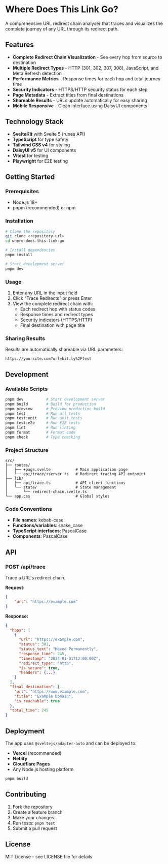 # Where Does This Link Go?

A comprehensive URL redirect chain analyser that traces and visualizes
the complete journey of any URL through its redirect path.

## Features

- **Complete Redirect Chain Visualization** - See every hop from
  source to destination
- **Multiple Redirect Types** - HTTP (301, 302, 307, 308), JavaScript,
  and Meta Refresh detection
- **Performance Metrics** - Response times for each hop and total
  journey time
- **Security Indicators** - HTTPS/HTTP security status for each step
- **Page Metadata** - Extract titles from final destinations
- **Shareable Results** - URLs update automatically for easy sharing
- **Mobile Responsive** - Clean interface using DaisyUI components

## Technology Stack

- **SvelteKit** with Svelte 5 (runes API)
- **TypeScript** for type safety
- **Tailwind CSS v4** for styling
- **DaisyUI v5** for UI components
- **Vitest** for testing
- **Playwright** for E2E testing

## Getting Started

### Prerequisites

- Node.js 18+
- pnpm (recommended) or npm

### Installation

```bash
# Clone the repository
git clone <repository-url>
cd where-does-this-link-go

# Install dependencies
pnpm install

# Start development server
pnpm dev
```

### Usage

1. Enter any URL in the input field
2. Click "Trace Redirects" or press Enter
3. View the complete redirect chain with:
   - Each redirect hop with status codes
   - Response times and redirect types
   - Security indicators (HTTPS/HTTP)
   - Final destination with page title

### Sharing Results

Results are automatically shareable via URL parameters:

```
https://yoursite.com?url=bit.ly%2Ftest
```

## Development

### Available Scripts

```bash
pnpm dev          # Start development server
pnpm build        # Build for production
pnpm preview      # Preview production build
pnpm test         # Run all tests
pnpm test:unit    # Run unit tests
pnpm test:e2e     # Run E2E tests
pnpm lint         # Run linting
pnpm format       # Format code
pnpm check        # Type checking
```

### Project Structure

```
src/
├── routes/
│   ├── +page.svelte           # Main application page
│   └── api/trace/+server.ts   # Redirect tracing API endpoint
├── lib/
│   ├── api/trace.ts           # API client functions
│   └── state/                 # State management
│       └── redirect-chain.svelte.ts
└── app.css                    # Global styles
```

### Code Conventions

- **File names**: kebab-case
- **Functions/variables**: snake_case
- **TypeScript interfaces**: PascalCase
- **Components**: PascalCase

## API

### POST /api/trace

Trace a URL's redirect chain.

**Request:**

```json
{
	"url": "https://example.com"
}
```

**Response:**

```json
{
  "hops": [
    {
      "url": "https://example.com",
      "status": 301,
      "status_text": "Moved Permanently",
      "response_time": 245,
      "timestamp": "2024-01-01T12:00:00Z",
      "redirect_type": "http",
      "is_secure": true,
      "headers": {...}
    }
  ],
  "final_destination": {
    "url": "https://www.example.com",
    "title": "Example Domain",
    "is_reachable": true
  },
  "total_time": 245
}
```

## Deployment

The app uses `@sveltejs/adapter-auto` and can be deployed to:

- **Vercel** (recommended)
- **Netlify**
- **Cloudflare Pages**
- Any Node.js hosting platform

```bash
pnpm build
```

## Contributing

1. Fork the repository
2. Create a feature branch
3. Make your changes
4. Run tests: `pnpm test`
5. Submit a pull request

## License

MIT License - see LICENSE file for details
